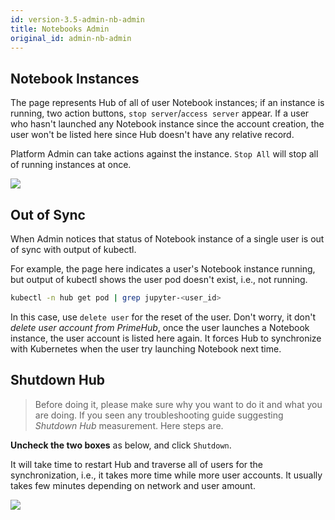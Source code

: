 ```yaml
---
id: version-3.5-admin-nb-admin
title: Notebooks Admin
original_id: admin-nb-admin
---
```



## Notebook Instances

The page represents Hub of all of user Notebook instances; if an instance is running, two action buttons, `stop server`/`access server` appear. If a user who hasn't launched any Notebook instance since the account creation, the user won't be listed here since Hub doesn't have any relative record.

Platform Admin can take actions against the instance. `Stop All` will stop all of running instances at once.

![](assets/nb-admin-list.png)

## Out of Sync

When Admin notices that status of Notebook instance of a single user is out of sync with output of kubectl.

For example, the page here indicates a user's Notebook instance running, but output of kubectl shows the user pod doesn't exist, i.e., not running.

```bash
kubectl -n hub get pod | grep jupyter-<user_id>
```

In this case, use `delete user` for the reset of the user. Don't worry, it don't *delete user account from PrimeHub*, once the user launches a Notebook instance, the user account is listed here again. It forces Hub to synchronize with Kubernetes  when the user try launching Notebook next time.



## Shutdown Hub

>Before doing it, please make sure why you want to do it and what you are doing.
>If you seen any troubleshooting guide suggesting *Shutdown Hub* measurement. Here steps are.

**Uncheck the two boxes** as below, and click `Shutdown`.

It will take time to restart Hub and traverse all of users for the synchronization, i.e., it takes more time while more user accounts. It usually takes few minutes depending on network and user amount.

![](assets/nb-admin-shutdown.png)
